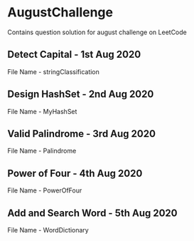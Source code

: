 # AugustChallenge
Contains question solution for august challenge on LeetCode

## Detect Capital - 1st Aug 2020
File Name - stringClassification

## Design HashSet - 2nd Aug 2020
File Name - MyHashSet

## Valid Palindrome - 3rd Aug 2020
File Name - Palindrome

## Power of Four - 4th Aug 2020
File Name - PowerOfFour

## Add and Search Word - 5th Aug 2020
File Name - WordDictionary

